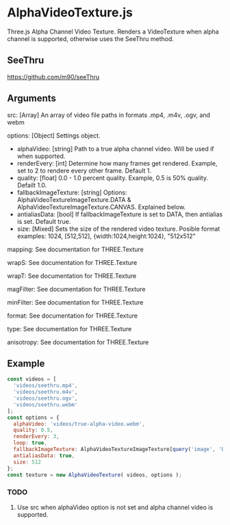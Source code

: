 # AlphaVideoTexture.js
Three.js Alpha Channel Video Texture. Renders a VideoTexture when alpha channel is supported, otherwise uses the SeeThru method.

## SeeThru
https://github.com/m90/seeThru

## Arguments
src: [Array] An array of video file paths in formats .mp4, .m4v, .ogv, and webm

options: [Object] Settings object.
  - alphaVideo: [string] Path to a true alpha channel video. Will be used if when supported.
  - renderEvery: [int] Determine how many frames get rendered. Example, set to 2 to rendere every other frame. Default 1.
  - quality: [float] 0.0 - 1.0 percent quality. Example, 0.5 is 50% quality. Defailt 1.0.
  - fallbackImageTexture: [string] Options: AlphaVideoTextureImageTexture.DATA & AlphaVideoTextureImageTexture.CANVAS. Explained below.
  - antialiasData: [bool] If fallbackImageTexture is set to DATA, then antialias is set. Default true.
  - size: [Mixed] Sets the size of the rendered video texture. Posible format examples: 1024, [512,512], {width:1024,height:1024}, "512x512"
  
mapping: See documentation for THREE.Texture

wrapS: See documentation for THREE.Texture

wrapT: See documentation for THREE.Texture

magFilter: See documentation for THREE.Texture

minFilter: See documentation for THREE.Texture

format: See documentation for THREE.Texture

type: See documentation for THREE.Texture

anisotropy: See documentation for THREE.Texture

## Example
```javascript
const videos = [
  'videos/seethru.mp4',
  'videos/seethru.m4v',
  'videos/seethru.ogv',
  'videos/seethru.webm'
];
const options = {
  alphaVideo: 'videos/true-alpha-video.webm',
  quality: 0.5,
  renderEvery: 3,
  loop: true,
  fallbackImageTexture: AlphaVideoTextureImageTexture[query('image', 'DATA')],
  antialiasData: true,
  size: 512
};
const texture = new AlphaVideoTexture( videos, options );
```

### TODO
1. Use src when alphaVideo option is not set and alpha channel video is supported.
